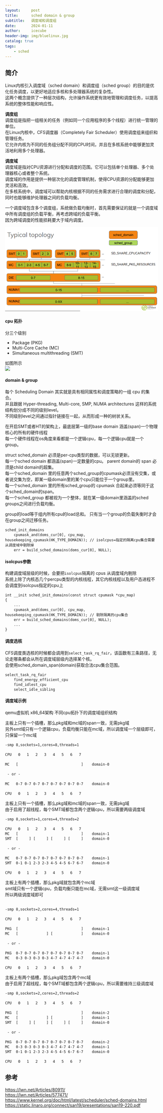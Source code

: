```yaml
---
layout:     post
title:      sched domain & group
subtitle:   调度域和调度组
date:       2024-01-11
author:     icecube
header-img: img/bluelinux.jpg
catalog: true
tags:
    - sched
---
```


## 简介
Linux内核引入调度域（sched domain）和调度组（sched group）的目的是优化任务调度，以更好地适应多核和多处理器系统的复杂性。  
这两个概念提供了一种层次结构，允许操作系统更有效地管理和调度任务，以提高系统的整体性能和响应性。  

**调度组**   
调度组是指把一组相关的任务（例如同一个应用程序的多个线程）进行统一管理的单位。  
在Linux内核中，CFS调度器（Completely Fair Scheduler）使用调度组来组织和管理任务。  
它允许内核为不同的任务组分配不同的CPU时间，并且在多核系统中能够更加灵活地利用多个处理器。  

**调度域**    
调度域是指对CPU资源进行分配和调度的范围。它可以包括单个处理器、多个处理器核心或者整个系统。  
调度域的作用是提供一种层次化的调度管理机制，使得CPU资源的分配能够更加灵活和高效。   
在多核系统中，调度域可以帮助内核根据不同的任务需求进行合理的调度和分配，同时也能够维护处理器之间的负载均衡。  

一个调度域包含多个调度组，系统做负载均衡时，首先需要保证的就是一个调度域中所有调度组的负载平衡，再考虑跨域的负载平衡。  
因为跨域调度的性能损耗要大于域内调度。

![](https://raw.githubusercontent.com/l3b2w1/l3b2w1.github.io/master/img/2024-01-11-sched-domain-group.png)

#### cpu 拓扑
分三个级别  
* Package (PKG)  
* Multi-Core Cache (MC)   
* Simultaneous multithreading  (SMT)

如图所示  
![](https://raw.githubusercontent.com/l3b2w1/l3b2w1.github.io/master/img/2020-06-20-cpu-7.jpeg)

#### domain & group
每个 Scheduling Domain 其实就是具有相同属性和调度策略的一组 cpu 的集合。  
并且跟据 Hyper-threading, Multi-core, SMP, NUMA architectures 这样的系统结构划分成不同的级别level。    
不同级别level之间通过指针链接在一起，从而形成一种的树状关系。  

在开启SMT或者HT的架构上，最底层第一级的base domain 涵盖(span)一个物理核心的所有的硬件线程    
每一个硬件线程在os角度来看都是一个逻辑cpu，每一个逻辑cpu就是一个group。

struct sched_domain 必须是per-cpu类型的数据，可以无锁更新。  
每一个sched domain 都涵盖(span)一定数量的cpu。 parent domain的 span 必须是child domain的超集。  
每一个sched_domain 里的任意两个sched_group的cpumask必须没有交集，或者说交集为空，即某一级domain里的某个cpu只能位于一个group里。  
每一个sched_domain 里的所有sched_group的 cpumask 合起来必须等同于这个sched_domain的span。  
每一个sched_group 都被视为一个整体，就在某一级domain里涵盖的sched groups之间进行负载均衡。

group的load等于组内所有cpu的load总和。  只有当一个group的负载失衡时才会在group之间迁移任务。  

```
sched_init_domains
	cpumask_and(doms_cur[0], cpu_map, housekeeping_cpumask(HK_TYPE_DOMAIN)); // isolcpus=指定的隔离cpu集合需要从调度域中剔除掉
	err = build_sched_domains(doms_cur[0], NULL);
```

#### isolcpus参数
构建调度域层级的时候，会要把`isolcpus`隔离的 cpus 从调度域内剔除  
系统上除了内核态几个percpu类型的内核线程，其它内核线程以及用户态进程不会调度到isolcpus指定的cpu上  
```
int __init sched_init_domains(const struct cpumask *cpu_map)
{
    ...
    cpumask_and(doms_cur[0], cpu_map, housekeeping_cpumask(HK_TYPE_DOMAIN)); // 剔除隔离的cpu集合
    err = build_sched_domains(doms_cur[0], NULL);
    ...
}
```

#### 调度选核
CFS调度类选核的时候都会调用到`select_task_rq_fair`，该函数有三条路径，无论走哪条都会从所在调度域层级内选择某个核。   
会使用sched_domain_span(domain)获取合法cpu集合范围。
```
select_task_rq_fair
	find_energy_efficient_cpu
	find_idlest_cpu
	select_idle_sibling
```

#### 调度域示例
qemu虚拟机 x86_64架构 不同cpu拓扑下的调度域组织结构

主板上只有一个插槽，那么pkg域和mc域的span一致，无需pkg域    
另外smt域只有一个逻辑cpu，负载均衡只能在mc域，所以调度域一个层级即可，只保留一个mc域
```
-smp 8,sockets=1,cores=8,threads=1

CPU   0   1   2   3   4   5   6   7

MC   [                             ]  	domain-0

 - or -

MC   0-7 0-7 0-7 0-7 0-7 0-7 0-7 0-7  	domain-0

CPU   0   1   2   3   4   5   6   7
```

主板上只有一个插槽，那么pkg域和mc域的span一致，无需pkg域     
由于启用了超线程，每个SMT域都包含两个逻辑cpu，所以需要两级调度域
```
-smp 8,sockets=1,cores=4,threads=2

CPU   0   1   2   3   4   5   6   7
MC   [                             ]	domain-1
SMT  [     ] [     ] [     ] [     ]	domain-0

 - or -

MC   0-7 0-7 0-7 0-7 0-7 0-7 0-7 0-7	domain-1
SMT  0-1 0-1 2-3 2-3 4-5 4-5 6-7 6-7	domain-0

CPU   0   1   2   3   4   5   6   7
```

主板上有两个插槽，那么pkg域就包含两个mc域  
smt域只有一个逻辑cpu，负载均衡只能在mc域，无需smt这一级调度域  
所以两级调度域即可
```

-smp 8,sockets=2,cores=4,threads=1

CPU   0   1   2   3   4   5   6   7

PKG  [                             ]	domain-1
MC   [             ] [             ]	domain-0

 - or -

PKG  0-7 0-7 0-7 0-7 0-7 0-7 0-7 0-7	domain-1
MC   0-3 0-3 0-3 0-3 4-7 4-7 4-7 4-7	domain-0

CPU   0   1   2   3   4   5   6   7
```

主板上有两个插槽，那么pkg域包含两个mc域  
由于启用了超线程，每个SMT域都包含两个逻辑cpu，所以需要维持三级调度域  
```
-smp 8,sockets=2,cores=2,threads=2

CPU   0   1   2   3   4   5   6   7

PKG  [                             ]	domain-2
MC   [             ] [             ]	domain-1
SMT  [     ] [     ] [     ] [     ]	domain-0

 - or -

PKG  0-7 0-7 0-7 0-7 0-7 0-7 0-7 0-7	domain-2
MC	 0-3 0-3 0-3 0-3 4-7 4-7 4-7 4-7	domain-1
SMT  0-1 0-1 2-3 2-3 4-5 4-5 6-7 6-7	domain-0

CPU   0   1   2   3   4   5   6   7
```



## 参考
https://lwn.net/Articles/80911/  
https://lwn.net/Articles/577471/  
https://www.kernel.org/doc/html/latest/scheduler/sched-domains.html  
https://static.linaro.org/connect/san19/presentations/san19-220.pdf  
